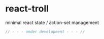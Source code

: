# react-troll
minimal react state / action-set management

```jsx
// - - - under development - - - //
```
